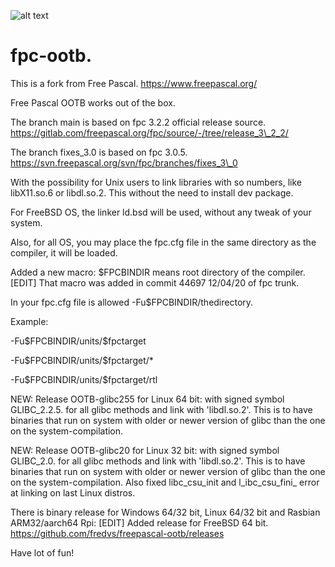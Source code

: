 ![alt text](https://github.com/fredvs/attach/assets/3421249/04c74be5-c40f-4f6f-9908-e57e7f6e3d21)

# fpc-ootb.

This is a fork from Free Pascal. https://www.freepascal.org/

Free Pascal OOTB works out of the box.

The branch main is based on fpc 3.2.2 official release source.
https://gitlab.com/freepascal.org/fpc/source/-/tree/release_3\_2_2/

The branch fixes_3.0 is based on fpc 3.0.5.
https://svn.freepascal.org/svn/fpc/branches/fixes_3\_0

With the possibility for Unix users to link libraries with so numbers,
like libX11.so.6 or libdl.so.2.
This without the need to install dev package.

For FreeBSD OS, the linker ld.bsd will be used, without any tweak of
your system.

Also, for all OS, you may place the fpc.cfg file in the same directory
as the compiler, it will be loaded.

Added a new macro: \$FPCBINDIR means root directory of the compiler.
\[EDIT\] That macro was added in commit 44697 12/04/20 of fpc trunk.

In your fpc.cfg file is allowed -Fu\$FPCBINDIR/thedirectory.

Example:

-Fu\$FPCBINDIR/units/\$fpctarget

-Fu\$FPCBINDIR/units/\$fpctarget/\*

-Fu\$FPCBINDIR/units/\$fpctarget/rtl

NEW: Release OOTB-glibc255 for Linux 64 bit: with signed symbol
GLIBC_2.2.5. for all glibc methods and link with \'libdl.so.2\'. This is
to have binaries that run on system with older or newer version of glibc
than the one on the system-compilation.

NEW: Release OOTB-glibc20 for Linux 32 bit: with signed symbol
GLIBC_2.0. for all glibc methods and link with \'libdl.so.2\'. This is
to have binaries that run on system with older or newer version of glibc
than the one on the system-compilation. Also fixed libc_csu_init and
l_ibc_csu_fini\_ error at linking on last Linux distros.

There is binary release for Windows 64/32 bit, Linux 64/32 bit and
Rasbian ARM32/aarch64 Rpi: \[EDIT\] Added release for FreeBSD 64 bit.
https://github.com/fredvs/freepascal-ootb/releases

Have lot of fun!
